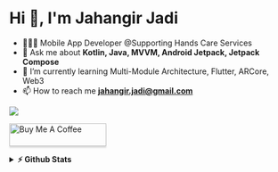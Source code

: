 <h1>Hi 👋, I'm Jahangir Jadi</h1>

- 🧑🏽‍💻 Mobile App Developer @Supporting Hands Care Services
- 💬 Ask me about **Kotlin, Java, MVVM, Android Jetpack, Jetpack Compose**
- 🌱 I’m currently learning Multi-Module Architecture, Flutter, ARCore, Web3
- 📫 How to reach me **jahangir.jadi@gmail.com**

![](https://komarev.com/ghpvc/?username=jahangirjadi&base=100)


<a href="https://www.buymeacoffee.com/jahangirjadi" target="_blank"><img src="https://www.buymeacoffee.com/assets/img/custom_images/yellow_img.png" alt="Buy Me A Coffee" style="height: 41px !important;width: 174px !important;box-shadow: 0px 3px 2px 0px rgba(190, 190, 190, 0.5) !important;-webkit-box-shadow: 0px 3px 2px 0px rgba(190, 190, 190, 0.5) !important;" ></a>

<details>	
  <summary><b>⚡ Github Stats</b></summary>
<img height="180em" src="https://github-readme-stats.vercel.app/api?username=jahangirjadi&show_icons=true&locale=en" alt="JahangirJadi" />
<img height="180em" src="https://github-readme-stats.vercel.app/api/top-langs/?username=jahangirjadi&layout=compact"/>
</details>

